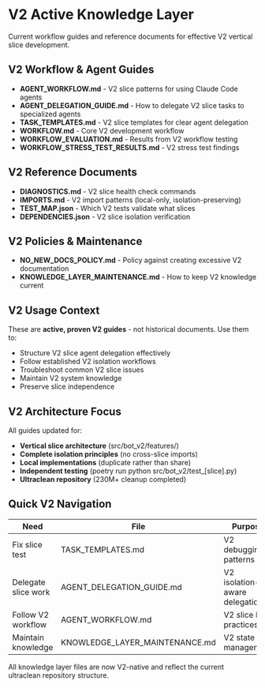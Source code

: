 # V2 Active Knowledge Layer

Current workflow guides and reference documents for effective V2 vertical slice development.

## V2 Workflow & Agent Guides
- **AGENT_WORKFLOW.md** - V2 slice patterns for using Claude Code agents
- **AGENT_DELEGATION_GUIDE.md** - How to delegate V2 slice tasks to specialized agents  
- **TASK_TEMPLATES.md** - V2 slice templates for clear agent delegation
- **WORKFLOW.md** - Core V2 development workflow
- **WORKFLOW_EVALUATION.md** - Results from V2 workflow testing
- **WORKFLOW_STRESS_TEST_RESULTS.md** - V2 stress test findings

## V2 Reference Documents
- **DIAGNOSTICS.md** - V2 slice health check commands
- **IMPORTS.md** - V2 import patterns (local-only, isolation-preserving)
- **TEST_MAP.json** - Which V2 tests validate what slices
- **DEPENDENCIES.json** - V2 slice isolation verification

## V2 Policies & Maintenance
- **NO_NEW_DOCS_POLICY.md** - Policy against creating excessive V2 documentation
- **KNOWLEDGE_LAYER_MAINTENANCE.md** - How to keep V2 knowledge current

## V2 Usage Context

These are **active, proven V2 guides** - not historical documents. Use them to:
- Structure V2 slice agent delegation effectively
- Follow established V2 isolation workflows  
- Troubleshoot common V2 slice issues
- Maintain V2 system knowledge
- Preserve slice independence

## V2 Architecture Focus

All guides updated for:
- **Vertical slice architecture** (src/bot_v2/features/)
- **Complete isolation principles** (no cross-slice imports)
- **Local implementations** (duplicate rather than share)
- **Independent testing** (poetry run python src/bot_v2/test_[slice].py)
- **Ultraclean repository** (230M+ cleanup completed)

## Quick V2 Navigation

| Need | File | Purpose |
|------|------|---------|
| Fix slice test | TASK_TEMPLATES.md | V2 debugging patterns |
| Delegate slice work | AGENT_DELEGATION_GUIDE.md | V2 isolation-aware delegation |
| Follow V2 workflow | AGENT_WORKFLOW.md | V2 slice best practices |
| Maintain knowledge | KNOWLEDGE_LAYER_MAINTENANCE.md | V2 state management |

All knowledge layer files are now V2-native and reflect the current ultraclean repository structure.